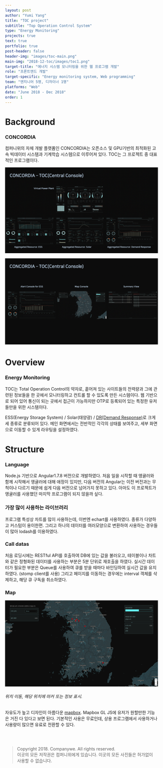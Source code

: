```yaml
---
layout: post
author: "Yumi Yang"
title: "TOC project"
subtitle: "Top Operation Control System"
type: "Energy Monitoring"
projects: true
text: true
portfolio: true
post-header: false
header-img: "images/toc-main.png"
main-img: "2018-12-toc/images/toc1.png"
target-title: "에너지 시스템 모니터링을 위한 웹 프로그램 개발"
role: "프론트엔드 개발"
target-specific: "Energy monitoring system, Web programming"
team: "엔지니어 5명, 디자이너 1명"
platforms: "Web"
date: "June 2018 - Dec 2018"
order: 1
---
```


# Background

### CONCORDIA

컴퍼니위의 자체 개발 플랫폼인 CONCORDIA는 오픈소스 및 GPU기반의 최적화된 고속 빅데이터 시스템과 기계학습 시스템으로 이루어져 있다.
TOC는 그 프로젝트 중 대표적인 프로그램이다.

![toc1](images/toc1.png)

![toc2](images/toc2.png)

# Overview

### Energy Monitoring

TOC는 Total Operation Control의 약자로, 흩어져 있는 사이트들의 전력량과 그에 관련된 정보들을 한 곳에서 모니터링하고 컨트롤 할 수 있도록
만든 시스템이다. 웹 기반으로 되어 있어 통신이 되는 곳에서 접근이 가능하지만 OTP로 등록되어 있는 특정한 유저들만을 위한 시스템이다.

ESS(Energy Storage System) / Solar(태양광) / [DR(Demand Response)](https://en.wikipedia.org/wiki/Demand_response)로 크게 세 종류로 분류되어 있다.
메인 화면에서는 전반적인 각각의 상태를 보여주고, 세부 화면으로 이동할 수 있게 라우팅을 설정하였다.

# Structure

### Language

Node.js 기반으로 Angular1.7.8 버전으로 개발하였다. 처음 일을 시작할 때 앵귤러와 함께 시작해서 앵귤러에 대해 애정이 있지만,
다음 버전의 Angular는 이전 버전과는 무척이나 다르기 때문에 쉽게 다음 버전으로 넘어가지 못하고 있다.
아마도 이 프로젝트가 앵귤러를 사용했던 마지막 프로그램이 되지 않을까 싶다.

### 가장 많이 사용하는 라이브러리

프로그램 특성상 차트를 많이 사용하는데, 이번엔 echart를 사용하였다. 종류가 다양하고 커스텀이 용이한편.
그리고 하나의 데이터를 여러모양으로 변환하여 사용하는 경우들이 많아 lodash를 이용하였다.

### Call datas

처음 로딩시에는 RESTful API를 호출하여 DB에 있는 값을 불러오고, 테이블이나 차트와 같은 정형화된 데이터를 사용하는 부분은 5분 단위로 재호출을 하였다.
실시간 데이터가 필요한 부분은 Queue를 사용하여 큐를 받을 때마다 바인딩하여 실시간 값을 유지하였다. (stomp client를 사용)
그리고 페이지를 이동하는 경우에는 interval 객체를 삭제하고, 해당 큐 구독을 취소하였다.

### Map

![map](images/map.png)

###### 위치 이동, 해당 위치에 마커 또는 정보 표시.

자유도가 높고 디자인이 아름다운 [mapbox](https://www.mapbox.com/). Mapbox GL JS에 유저가 원할만한 기능은 거진 다 있다고 보면 된다.
기본적인 사용은 무료인데, 상용 프로그램에서 사용하거나 사용량이 많으면 유료로 전환할 수 있다.

<br/><br/>

> Copyright 2018. Companywe. All rights reserved. <br/>
> 이곳의 모든 저작권은 컴퍼니위에게 있습니다. 이곳의 모든 사진들은 허가없이 사용할 수 없습니다.
